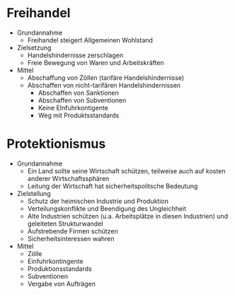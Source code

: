 # Freihandel
+ Grundannahme
	+ Freihandel steigert Allgemeinen Wohlstand
+ Zielsetzung
	+ Handelshindernisse zerschlagen
	+ Freie Bewegung von Waren und Arbeitskräften
+ Mittel
	+ Abschaffung von Zöllen (tarifäre Handelshindernisse)
	+ Abschaffen von nicht-tarifären Handelshindernissen
		+ Abschaffen von Sanktionen
		+ Abschaffen von Subventionen
		+ Keine EInfuhrkontigente
		+ Weg mit Produktsstandards
# Protektionismus
+ Grundannahme
	+ Ein Land sollte seine Wirtschaft schützen, teilweise auch auf kosten anderer Wirtschaftssphären
	+ Leitung der Wirtschaft hat sicherheitspolitsche Bedeutung 
+ Zielstellung
	+ Schutz der heimischen Industrie und Produktion
	+ Verteilungskonflikte und Beendigung des Ungleichheit
	+ Alte Industrien schützen (u.a. Arbeitsplätze in diesen Industrien) und geleiteten Strukturwandel
	+ Aufstrebende Firmen schützen
	+ Sicherheitsinteressen wahren
+ Mittel
	+ Zölle
	+ Einfuhrkontingente
	+ Produktionsstandards
	+ Subventionen
	+ Vergabe von Aufträgen